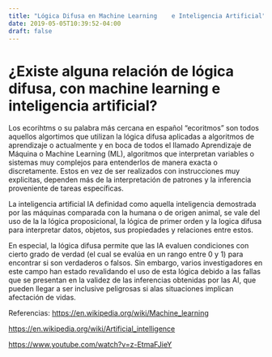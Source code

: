 ```yaml
---
title: "Lógica Difusa en Machine Learning	 e Inteligencia Artificial"
date: 2019-05-05T10:39:52-04:00
draft: false
---
```

# ¿Existe alguna relación de lógica difusa, con machine learning e inteligencia artificial?

Los ecorihtms o su palabra más cercana en español “ecoritmos” son todos aquellos algortimos que utilizan la lógica difusa aplicadas a algoritmos de aprendizaje o actualmente y en boca de todos el llamado Aprendizaje de Máquina o Machine Learning (ML), algoritmos que interpretan variables o sistemas muy complejos para entenderlos de manera exacta o discretamente. Estos en vez de ser realizados con instrucciones muy explicitas, dependen más de la interpretación de patrones y la inferencia proveniente de tareas específicas.

La inteligencia artificial IA definidad como aquella inteligencia demostrada por las máquinas comparada con la humana o de origen animal, se vale del uso de la la lógica proposicional, la lógica de primer orden y la logica difusa para interpretar datos, objetos, sus propiedades y relaciones entre estos. 

En especial, la lógica difusa permite que las IA evaluen condiciones con cierto grado de verdad (el cual se evalúa en un rango entre 0 y 1) para encontrar si son verdaderos o falsos. Sin embargo, varios investigadores en este campo han estado revalidando el uso de esta lógica debido a las fallas que se presentan en la validez de las inferencias obtenidas por las AI, que pueden llegar a ser inclusive peligrosas si alas situaciones implican afectación de vidas.

Referencias:
https://en.wikipedia.org/wiki/Machine_learning

https://en.wikipedia.org/wiki/Artificial_intelligence

https://www.youtube.com/watch?v=z-EtmaFJieY

